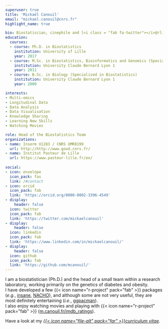 ```yaml
---
superuser: true
title: 'Mickaël Canouil'
email: "mickael.canouil@cnrs.fr"
highlight_name: true

bio: Biostatiscian, cinephile and [<i class = "fab fa-twitter"></i>@rlille_rug](https://twitter.com/rlille_rug) organiser.
education:
  courses:
  - course: Ph.D. in Biostatistics
    institution: University of Lille
    year: 2017
  - course: M.Sc. in Biostatistics, Bioinformatics and Genomics (Specialised in Biostatistics)
    institution: University Claude Bernard Lyon 1
    year: 2011
  - course: B.Sc. in Biology (Specialised in Biostatistics)
    institution: University Claude Bernard Lyon 1
    year: 2009

interests:
- Multi-omics
- Longitudinal Data
- Data Analysis
- Data Visualisation
- Knowledge Sharing
- Learning New Skills
- Watching Movies

role: Head of the Biostatistics Team
organizations:
- name: Inserm U1283 / CNRS UMR8199
  url: http://http://www.good.cnrs.fr/
- name: Institut Pasteur de Lille
  url: https://www.pasteur-lille.fr/en/
  
social:
- icon: envelope
  icon_pack: fas
  link: /#contact
- icon: orcid
  icon_pack: fab
  link: 'https://orcid.org/0000-0002-3396-4549'
- display:
    header: false
  icon: twitter
  icon_pack: fab
  link: 'https://twitter.com/mickaelcanouil'
- display:
    header: false
  icon: linkedin
  icon_pack: fab
  link: 'https://www.linkedin.com/in/mickaelcanouil/'
- display:
    header: false
  icon: github
  icon_pack: fab
  link: 'https://github.com/mcanouil/'
---
```


I am a biostatistician (Ph.D.) and the head of a small team within a research laboratory, working primarily on the genetics of diabetes and obesity.  
I have developed a few {{< icon name="r-project" pack="fab" >}}&nbsp;packages (_e.g._,&nbsp;[insane](https://cran.r-project.org/package=insane), [NACHO](https://cran.r-project.org/package=NACHO)), and although some are not very useful, they are most definitely entertaining (_i.e._,&nbsp;[ggpacman](https://cran.r-project.org/package=ggpacman)).  
I also enjoy watching movies and playing with {{< icon name="r-project" pack="fab" >}} ([m.canouil.fr/imdb_ratings](https://m.canouil.fr/imdb_ratings/)).

Have a look at my [_{{< icon name="file-alt" pack="far" >}}curriculum vitae_](https://m.canouil.fr/curriculum_vitae/).
